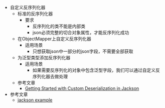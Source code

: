- 自定义反序列化器
	- 标准的反序列化器
		- 要求
			- 反序列化的类不能是内部类
			- json必须完整的切合对象属性，才能反序列化成功
	- 在ObjectMapper上自定义反序列化器
		- 适用场景
			- 只想获取json中一部分的json字段，不需要全部获取
	- 为泛型类型添加反序列化器
		- 适用场景
			- 如果需要反序列化的对象中包含泛型字段，我们可以通过自定义反序列化器去做处理
	- 参考文章
		- [Getting Started with Custom Deserialization in Jackson](https://www.baeldung.com/jackson-deserialization)
- 参考文章
	- [jackson example](https://mkyong.com/tag/jackson/)